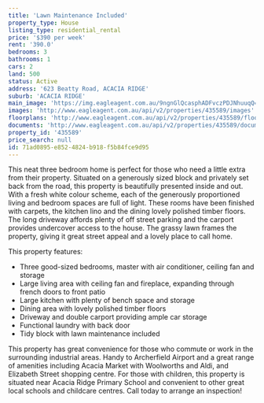```yaml
---
title: 'Lawn Maintenance Included'
property_type: House
listing_type: residential_rental
price: '$390 per week'
rent: '390.0'
bedrooms: 3
bathrooms: 1
cars: 2
land: 500
status: Active
address: '623 Beatty Road, ACACIA RIDGE'
suburb: 'ACACIA RIDGE'
main_image: 'https://img.eagleagent.com.au/9ngnGlQcasphADFvczPDJNhuuqQ=/1280x854/smart/https://s3-us-west-2.amazonaws.com/eagleagent-orig/images/6825910/426682838-image-M.jpg'
images: 'http://www.eagleagent.com.au/api/v2/properties/435589/images'
floorplans: 'http://www.eagleagent.com.au/api/v2/properties/435589/floorplans'
documents: 'http://www.eagleagent.com.au/api/v2/properties/435589/documents'
property_id: '435589'
price_search: null
id: 71ad0895-e852-4824-b918-f5b84fce9d95
---
```

This neat three bedroom home is perfect for those who need a little extra from their property. Situated on a generously sized block and privately set back from the road, this property is beautifully presented inside and out. With a fresh white colour scheme, each of the generously proportioned living and bedroom spaces are full of light. These rooms have been finished with carpets, the kitchen lino and the dining lovely polished timber floors. The long driveway affords plenty of off street parking and the carport provides undercover access to the house. The grassy lawn frames the property, giving it great street appeal and a lovely place to call home.

This property features:
*  Three good-sized bedrooms, master with air conditioner, ceiling fan and storage
*  Large living area with ceiling fan and fireplace, expanding through french doors to front patio
*  Large kitchen with plenty of bench space and storage
*  Dining area with lovely polished timber floors
*  Driveway and double carport providing ample car storage
*  Functional laundry with back door
*  Tidy block with lawn maintenance included

This property has great convenience for those who commute or work in the surrounding industrial areas. Handy to Archerfield Airport and a great range of amenities including Acacia Market with Woolworths and Aldi, and Elizabeth Street shopping centre. For those with children, this property is situated near Acacia Ridge Primary School and convenient to other great local schools and childcare centres. Call today to arrange an inspection!